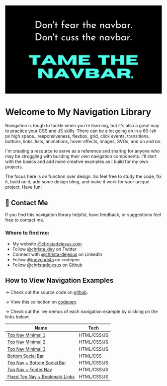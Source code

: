 ![navbar quote](./assets/navbarquote.png)

# Welcome to My Navigation Library 

Navigation is tough to tackle when you're learning, but it's also a great way to practice your CSS and JS skills. There can be a lot going on in a 60-ish px high space...responsiveness, flexbox, grid, click events, transitions, buttons, links, lists, animations, hover effects, images, SVGs, and on and on.

I'm creating a resource to serve as a reference and sharing for anyone who may be struggling with building their own navigation components. I'll start with the basics and add more creative examples as I build for my own projects. 

The focus here is on function over design. So feel free to study the code, fix it, build on it, add some design bling, and make it work for your unique project. Have fun!

## 👋 Contact Me

If you find this navigation library helpful, have feedback, or suggestions feel free to contact me.

### Where to find me:

- My website [@christadejesus.com](https://christadejesus.com)
- Follow [@christa_dev](https://twitter.com/christa_dev) on Twitter
- Connect with [@christa-dejesus](https://www.linkedin.com/in/christa-dejesus/) on LinkedIn
- Follow [@indychrista](https://codepen.io/indychrista) on codepen
- Follow [@christadejesus](https://github.com/christadejesus) on Github

## How to View Navigation Examples

&rarr; Check out the source code on [github](https://github.com/christadejesus/navigation).

&rarr; View this collection on [codepen](https://codepen.io/collection/yrPyag).

&rarr; Check out the live demos of each navigation example by clicking on the links below:

| Name | Tech |
| ---- | ---- |
| [Top Nav Minimal 1](https://christadejesus.github.io/navigation/top-nav-minimal-1) |HTML/CSS/JS | 
| [Top Nav Minimal 2](https://christadejesus.github.io/navigation/top-nav-minimal-2) | HTML/CSS/JS |
| [Top Nav Minimal 3](https://christadejesus.github.io/navigation/top-nav-minimal-3) | HTML/CSS/JS |
| [Bottom Social Bar](https://christadejesus.github.io/navigation/bottom-social-bar) | HTML/CSS |
| [Top Nav + Bottom Social Bar](https://christadejesus.github.io/navigation/top-nav-bottom-social-bar) | HTML/CSS/JS |
| [Top Nav + Footer Nav](https://christadejesus.github.io/navigation/top-nav-footer-nav) | HTML/CSS/JS |
| [Fixed Top Nav + Bookmark Links](https://christadejesus.github.io/navigation/fixed-top-nav-bookmark-links) | HTML/CSS/JS |
